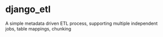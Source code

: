 # django_etl

A simple metadata driven ETL process, supporting multiple independent jobs, table mappings, chunking
